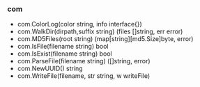 ### com

- com.ColorLog(color string, info interface{})
- com.WalkDir(dirpath,suffix string) (files []string, err error)
- com.MD5Files(root string) (map[string][md5.Size]byte, error)
- com.IsFile(filename string) bool
- com.IsExist(filename string) bool
- com.ParseFile(filename string) ([]string, error)
- com.NewUUID() string
- com.WriteFile(filename, str string, w writeFile)